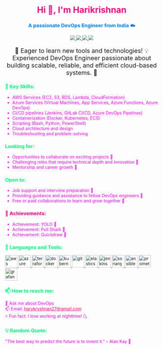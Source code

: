 <h1 align="center" style="color: #FF007F;">Hi 👋, I'm Harikrishnan </h1>
<h3 align="center" style="color: #007FFF;">A passionate DevOps Engineer from India ☁️</h3>

<p align="center">
  <a href="https://github.com/harykryshnan-master">
    <img src="https://img.shields.io/badge/DevOps%20Engineer-%F0%9F%9B%A0%EF%B8%8F-FF007F" />
    <img src="https://img.shields.io/badge/AWS%20Certified-%F0%9F%98%8E-FF007F" />
    <img src="https://img.shields.io/badge/Azure%20Certified-%F0%9F%94%96-FF007F" />
    <img src="https://img.shields.io/badge/Terraform%20Certified-%F0%9F%9A%80-FF007F" />
  </a>
</p>

<p align="center" style="font-size: 20px;">
  🚀 Eager to learn new tools and technologies! 💡 <br>
  Experienced DevOps Engineer passionate about building scalable, reliable, and efficient cloud-based systems. 💪 
</p>

<h3 align="left" style="color: #00FF7F;">🌟 Key Skills:</h3>
<ul style="color: #FF00FF;">
  <li>AWS Services (EC2, S3, RDS, Lambda, CloudFormation)</li>
  <li>Azure Services (Virtual Machines, App Services, Azure Functions, Azure DevOps)</li>
  <li>CI/CD pipelines (Jenkins, GitLab CI/CD, Azure DevOps Pipelines)</li>
  <li>Containerization (Docker, Kubernetes, ECS)</li>
  <li>Scripting (Bash, Python, PowerShell)</li>
  <li>Cloud architecture and design</li>
  <li>Troubleshooting and problem-solving</li>
</ul>

<h3 align="left" style="color: #00FF7F;">Looking for:</h3>
<ul style="color: #FF00FF;">
  <li>Opportunities to collaborate on exciting projects 🚀</li>
  <li>Challenging roles that require technical depth and innovation 🧠</li>
  <li>Mentorship and career growth 🌱</li>
</ul>

<h3 align="left" style="color: #00FF7F;">Open to:</h3>
<ul style="color: #FF00FF;">
  <li>Job support and interview preparation 💼</li>
  <li>Providing guidance and assistance to fellow DevOps engineers 🤝</li>
  <li>Free or paid collaborations to learn and grow together 🤝</li>
</ul>

<h3 align="left" style="color: #FF007F;">🌟 Achievements:</h3>
<ul style="color: #FF00FF;">
  <li>Achievement: YOLO 🎉</li>
  <li>Achievement: Pull Shark 🎉</li>
  <li>Achievement: Quickdraw 🎉</li>
</ul>

<h3 align="left" style="color: #00FF7F;">🔧 Languages and Tools:</h3>
<p align="left" style="color: #FF00FF;">
  <a href="https://aws.amazon.com/" target="_blank"> <img src="https://upload.wikimedia.org/wikipedia/commons/thumb/0/0e/Amazon_Web_Services_Logo.svg/1200px-Amazon_Web_Services_Logo.svg.png" alt="aws" width="40" height="40"/> </a>
  <a href="https://azure.microsoft.com/en-in/" target="_blank"> <img src="https://azurecomcdn.azureedge.net/cvt-60d90921b46e05ac31c1dfcd88bc85d832e44eeadf52bcda0b09ae56c6020562/images/page/services/hero/logo-azure.svg" alt="azure" width="40" height="40"/> </a>
  <a href="https://www.terraform.io/" target="_blank"> <img src="https://www.vectorlogo.zone/logos/hashicorp/terraform-icon.svg" alt="terraform" width="40" height="40"/> </a>
  <a href="https://www.docker.com/" target="_blank"> <img src="https://www.vectorlogo.zone/logos/docker/docker-icon.svg" alt="docker" width="40" height="40"/> </a>
  <a href="https://kubernetes.io" target="_blank"> <img src="https://www.vectorlogo.zone/logos/kubernetes/kubernetes-icon.svg" alt="kubernetes" width="40" height="40"/> </a>
  <a href="https://git-scm.com/" target="_blank"> <img src="https://www.vectorlogo.zone/logos/git-scm/git-scm-icon.svg" alt="git" width="40" height="40"/> </a>
  <a href="https://www.elastic.co" target="_blank"> <img src="https://www.vectorlogo.zone/logos/elastic/elastic-icon.svg" alt="elasticsearch" width="40" height="40"/> </a>
  <a href="https://www.jenkins.io" target="_blank"> <img src="https://www.vectorlogo.zone/logos/jenkins/jenkins-icon.svg" alt="jenkins" width="40" height="40"/> </a>
  <a href="https://www.sonarqube.org/" target="_blank"> <img src="https://www.vectorlogo.zone/logos/sonarqube/sonarqube-icon.svg" alt="sonarqube" width="40" height="40"/> </a>
  <a href="https://www.ansible.com/" target="_blank"> <img src="https://www.vectorlogo.zone/logos/ansible/ansible-icon.svg" alt="ansible" width="40" height="40"/> </a>
  <a href="https://prometheus.io/" target="_blank"> <img src="https://www.vectorlogo.zone/logos/prometheus/prometheus-icon.svg" alt="prometheus" width="40" height="40"/> </a>
  <a href="https://grafana.com/" target="_blank"> <img src="https://www.vectorlogo.zone/logos/grafana/grafana-icon.svg" alt="grafana" width="40" height="40"/> </a>
</p>

<h3 align="left" style="color: #00FF7F;">📫 How to reach me:</h3>
<p align="left" style="color: #FF00FF;">
  💬 Ask me about DevOps <br>
  📫 Email: <a href="mailto:harykryshnan27@gmail.com" style="color: #FF007F;">harykryshnan27@gmail.com</a> <br>
  ⚡ Fun fact: I love working at nighttime! 🌜
</p>

<h3 align="left" style="color: #00FF7F;">💡 Random Quote:</h3>
<p align="left" style="color: #FF00FF;">
  "The best way to predict the future is to invent it." – Alan Kay 💫
</p>
